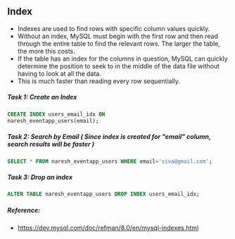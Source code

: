 ## Index

* Indexes are used to find rows with specific column values quickly. 
* Without an index, MySQL must begin with the first row and then read through the entire table to find the relevant rows. The larger the table, the more this costs. 
* If the table has an index for the columns in question, MySQL can quickly determine the position to seek to in the middle of the data file without having to look at all the data. 
* This is much faster than reading every row sequentially.

##### Task 1: Create an Index
```sql
CREATE INDEX users_email_idx ON 
naresh_eventapp_users(email);
```

##### Task 2: Search by Email (  Since index is created for "email" column, search results will be faster )

```sql
SELECT * FROM naresh_eventapp_users WHERE email='siva@gmail.com';
```

##### Task 3: Drop an index
```sql
ALTER TABLE naresh_eventapp_users DROP INDEX users_email_idx;
```

##### Reference:
* https://dev.mysql.com/doc/refman/8.0/en/mysql-indexes.html
